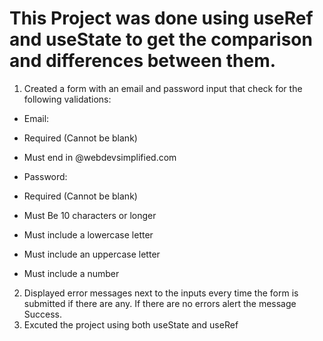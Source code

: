 # This Project was done using useRef and useState to get the comparison and differences between them. 

1. Created a form with an email and password input that check for the following validations:
- Email:
- Required (Cannot be blank)
- Must end in @webdevsimplified.com

- Password:
- Required (Cannot be blank)
- Must Be 10 characters or longer
- Must include a lowercase letter
- Must include an uppercase letter
- Must include a number

2. Displayed error messages next to the inputs every time the form is submitted if there are any. If there are no errors alert the message Success.
3. Excuted the project using both useState and useRef 

